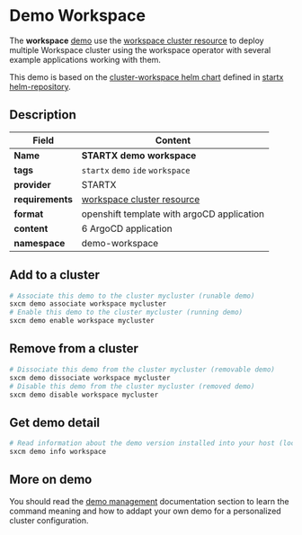# Demo Workspace

The **workspace** [demo](../../5-demos) use the [workspace cluster resource](../../resources/workspace) to deploy multiple Workspace cluster using the workspace operator with several example applications working with them.

This demo is based on the [cluster-workspace helm chart](https://helm-repository.readthedocs.io/en/latest/charts/cluster-workspace) defined in [startx helm-repository](https://helm-repository.readthedocs.io).

## Description

| Field            | Content                                                 |
| ---------------- | ------------------------------------------------------- |
| **Name**         | **STARTX demo workspace**                               |
| **tags**         | `startx` `demo` `ide` `workspace`                       |
| **provider**     | STARTX                                                  |
| **requirements** | [workspace cluster resource](../../resources/workspace) |
| **format**       | openshift template with argoCD application              |
| **content**      | 6 ArgoCD application                                    |
| **namespace**    | demo-workspace                                          |

## Add to a cluster

```bash
# Associate this demo to the cluster mycluster (runable demo)
sxcm demo associate workspace mycluster
# Enable this demo to the cluster mycluster (running demo)
sxcm demo enable workspace mycluster
```

## Remove from a cluster

```bash
# Dissociate this demo from the cluster mycluster (removable demo)
sxcm demo dissociate workspace mycluster
# Disable this demo from the cluster mycluster (removed demo)
sxcm demo disable workspace mycluster
```

## Get demo detail

```bash
# Read information about the demo version installed into your host (local)
sxcm demo info workspace
```

## More on demo

You should read the [demo management](../../5-demos) documentation section to learn the command
meaning and how to addapt your own demo for a personalized cluster configuration.
